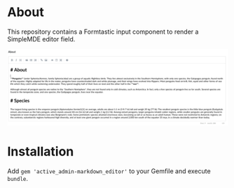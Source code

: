 # About

This repository contains a Formtastic input component to render a SimpleMDE editor field.

![Example of the Component](example.png)

# Installation

Add `gem 'active_admin-markdown_editor'` to your Gemfile and execute `bundle`.
